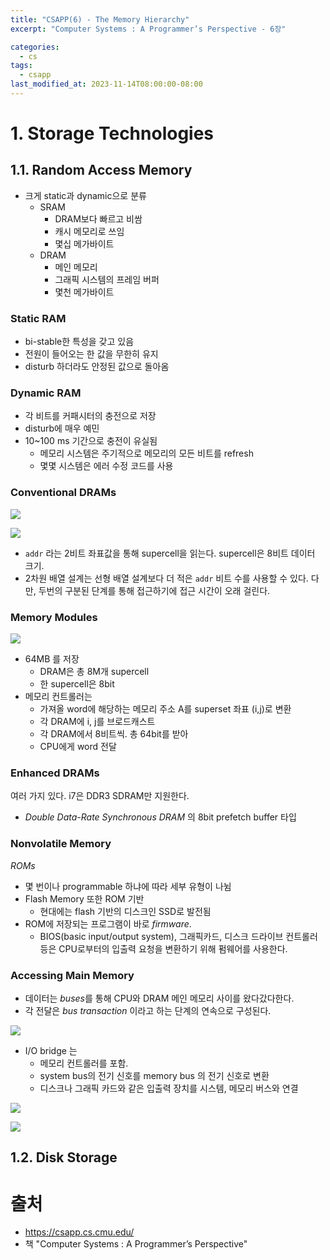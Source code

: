 ```yaml
---
title: "CSAPP(6) - The Memory Hierarchy"
excerpt: "Computer Systems : A Programmer’s Perspective - 6장"

categories:
  - cs
tags:
  - csapp
last_modified_at: 2023-11-14T08:00:00-08:00
---
```


# 1. Storage Technologies

## 1.1. Random Access Memory
- 크게 static과 dynamic으로 분류
  - SRAM
    - DRAM보다 빠르고 비쌈
    - 캐시 메모리로 쓰임
    - 몇십 메가바이트
  - DRAM
    - 메인 메모리
    - 그래픽 시스템의 프레임 버퍼
    - 몇천 메가바이트

### Static RAM
- bi-stable한 특성을 갖고 있음
- 전원이 들어오는 한 값을 무한히 유지
- disturb 하더라도 안정된 값으로 돌아옴

### Dynamic RAM
- 각 비트를 커패시터의 충전으로 저장
- disturb에 매우 예민
- 10~100 ms 기간으로 충전이 유실됨
  - 메모리 시스템은 주기적으로 메모리의 모든 비트를 refresh
  - 몇몇 시스템은 에러 수정 코드를 사용

### Conventional DRAMs
![](https://cdn.jsdelivr.net/gh/koktlzz/ImgBed@master/20211229220341.png)

![](https://cdn.jsdelivr.net/gh/koktlzz/ImgBed@master/20211229222645.png)

- `addr` 라는 2비트 좌표값을 통해 supercell을 읽는다. supercell은 8비트 데이터 크기.
- 2차원 배열 설계는 선형 배열 설계보다 더 적은 `addr` 비트 수를 사용할 수 있다. 다만, 두번의 구분된 단계를 통해 접근하기에 접근 시간이 오래 걸린다.

### Memory Modules
![](https://cw00h.github.io/assets/images/CSAPP-6/Untitled%202.png)
- 64MB 를 저장
  - DRAM은 총 8M개 supercell
  - 한 supercell은 8bit
- 메모리 컨트롤러는 
  - 가져올 word에 해당하는 메모리 주소 A를 superset 좌표 (i,j)로 변환
  - 각 DRAM에 i, j를 브로드캐스트
  - 각 DRAM에서 8비트씩. 총 64bit를 받아 
  - CPU에게 word 전달

### Enhanced DRAMs
여러 가지 있다. i7은 DDR3 SDRAM만 지원한다. 
- *Double Data-Rate Synchronous DRAM* 의 8bit prefetch buffer 타입

### Nonvolatile Memory
*ROMs*
- 몇 번이나 programmable 하냐에 따라 세부 유형이 나뉨
- Flash Memory 또한 ROM 기반
  - 현대에는 flash 기반의 디스크인 SSD로 발전됨
- ROM에 저장되는 프로그램이 바로 *firmware*.
  - BIOS(basic input/output system), 그래픽카드, 디스크 드라이브 컨트롤러 등은 CPU로부터의 입출력 요청을 변환하기 위해 펌웨어를 사용한다.

### Accessing Main Memory
- 데이터는 *buses*를 통해 CPU와 DRAM 메인 메모리 사이를 왔다갔다한다.
- 각 전달은 *bus transaction* 이라고 하는 단계의 연속으로 구성된다.

![](https://cw00h.github.io/assets/images/CSAPP-6/Untitled%203.png)
- I/O bridge 는 
  - 메모리 컨트롤러를 포함.
  - system bus의 전기 신호를 memory bus 의 전기 신호로 변환
  - 디스크나 그래픽 카드와 같은 입출력 장치를 시스템, 메모리 버스와 연결

![](https://cdn.jsdelivr.net/gh/koktlzz/ImgBed@master/20220103175152.png)

![](https://cdn.jsdelivr.net/gh/koktlzz/ImgBed@master/20220103175511.png)


## 1.2. Disk Storage

# 출처
- https://csapp.cs.cmu.edu/   
- 책 "Computer Systems : A Programmer’s Perspective"